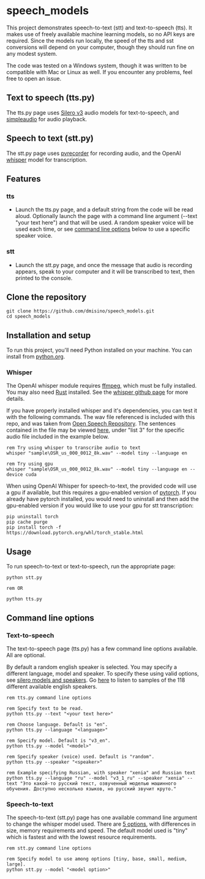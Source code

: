 # speech_models

This project demonstrates speech-to-text (stt) and text-to-speech (tts). It makes use of freely available machine learning models, so no API keys are required. Since the models run locally, the speed of the tts and sst conversions will depend on your computer, though they should run fine on any modest system.

The code was tested on a Windows system, though it was written to be compatible with Mac or Linux as well. If you encounter any problems, feel free to open an issue.

## Text to speech (tts.py)

The tts.py page uses [Silero v3](https://github.com/snakers4/silero-models) audio models for text-to-speech, and [simpleaudio](https://github.com/hamiltron/py-simple-audio) for audio playback.

## Speech to text (stt.py)

The stt.py page uses [pvrecorder](https://github.com/Picovoice/pvrecorder/tree/main/sdk/python) for recording audio, and the OpenAI [whisper](https://github.com/openai/whisper) model for transcription.

## Features

### tts

- Launch the tts.py page, and a default string from the code will be read aloud. Optionally launch the page with a command line argument (--text "your text here") and that will be used. A random speaker voice will be used each time, or see [command line options](#text-to-speech) below to use a specific speaker voice. 

### stt

- Launch the stt.py page, and once the message that audio is recording appears, speak to your computer and it will be transcribed to text, then printed to the console.

## Clone the repository
```console
git clone https://github.com/dmisino/speech_models.git
cd speech_models
```

## Installation and setup

To run this project, you'll need Python installed on your machine. You can install from [python.org](https://www.python.org/downloads/).

### Whisper

The OpenAI whisper module requires [ffmpeg](https://ffmpeg.org/), which must be fully installed. You may also need [Rust](https://www.rust-lang.org/) installed. See the [whisper github page](https://github.com/openai/whisper#setup) for more details.

If you have properly installed whisper and it's dependencies, you can test it with the following commands. The wav file referenced is included with this repo, and was taken from [Open Speech Repository](https://www.voiptroubleshooter.com/open_speech/american.html). The sentences contained in the file may be viewed [here](https://www.cs.columbia.edu/~hgs/audio/harvard.html), under "list 3" for the specific audio file included in the example below.

```console
rem Try using whisper to transcribe audio to text 
whisper "sample\OSR_us_000_0012_8k.wav" --model tiny --language en

rem Try using gpu
whisper "sample\OSR_us_000_0012_8k.wav" --model tiny --language en --device cuda
```

When using OpenAI Whisper for speech-to-text, the provided code will use a gpu if available, but this requires a gpu-enabled version of [pytorch](https://pytorch.org/). If you already have pytorch installed, you would need to uninstall and then add the gpu-enabled version if you would like to use your gpu for stt transcription:

```console
pip uninstall torch
pip cache purge 
pip install torch -f https://download.pytorch.org/whl/torch_stable.html
```

## Usage
 
 To run speech-to-text or text-to-speech, run the appropriate page:

 ```console
python stt.py

rem OR

python tts.py
 ```

## Command line options

### Text-to-speech

The text-to-speech page (tts.py) has a few command line options available. All are optional.

By default a random english speaker is selected. You may specify a different language, model and speaker. To specify these using valid options, see [silero models and speakers](https://github.com/snakers4/silero-models#models-and-speakers). Go [here](https://oobabooga.github.io/silero-samples/) to listen to samples of the 118 different available english speakers.

```console
rem tts.py command line options

rem Specify text to be read.
python tts.py --text "<your text here>"

rem Choose language. Default is "en".
python tts.py --language "<language>"

rem Specify model. Default is "v3_en".
python tts.py --model "<model>"

rem Specify speaker (voice) used. Default is "random".
python tts.py --speaker "<speaker>"

rem Example specifying Russian, with speaker "xenia" and Russian text
python tts.py --language "ru" --model "v3_1_ru" --speaker "xenia" --text "Это какой-то русский текст, озвученный моделью машинного обучения. Доступно несколько языков, но русский звучит круто."
```

### Speech-to-text

The speech-to-text (stt.py) page has one available command line argument to change the whisper model used. There are [5 options](https://github.com/openai/whisper#available-models-and-languages), with differences in size, memory requirements and speed. The default model used is "tiny" which is fastest and with the lowest resource requirements.

```console
rem stt.py command line options

rem Specify model to use among options [tiny, base, small, medium, large].
python stt.py --model "<model option>"
```